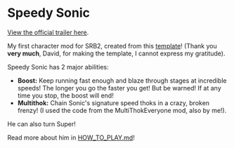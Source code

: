 # Speedy Sonic
[View the official trailer here](https://www.youtube.com/watch?v=_WBq-iaOaGc).

My first character mod for SRB2, created from this [template](https://mb.srb2.org/threads/pk3-file-template.40272/)! (Thank you **very much**, David, for making the template, I cannot express my gratitude).

Speedy Sonic has 2 major abilities:

- **Boost:** Keep running fast enough and blaze through stages at incredible speeds! The longer you go the faster you get! But be warned! If at any time you stop, the boost will end!
- **Multithok:** Chain Sonic's signature speed thoks in a crazy, broken frenzy! (I used the code from the MultiThokEveryone mod, also by me!).

He can also turn Super! 

Read more about him in [HOW_TO_PLAY.md](https://github.com/A-Star100/srb2-mods/blob/main/CL_SpeedySonic/HOW_TO_PLAY.md)!
